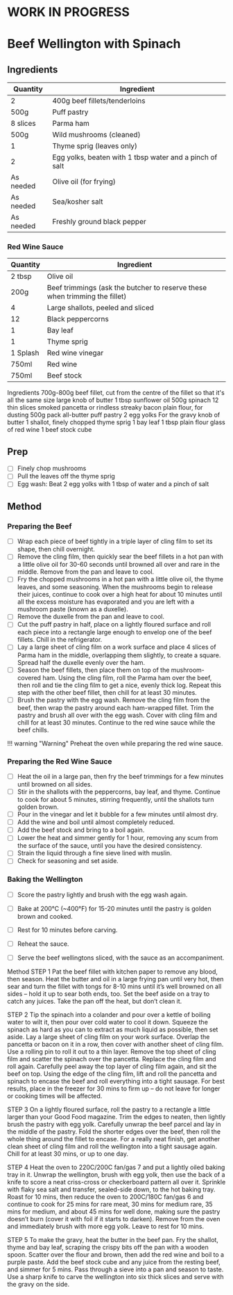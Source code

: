 # WORK IN PROGRESS

# Beef Wellington with Spinach

## Ingredients

| Quantity | Ingredient |
| --- | --- |
| 2 | 400g beef fillets/tenderloins |
| 500g | Puff pastry |
| 8 slices | Parma ham |
| 500g | Wild mushrooms (cleaned) |
| 1 | Thyme sprig (leaves only) |
| 2 | Egg yolks, beaten with 1 tbsp water and a pinch of salt |
| As needed | Olive oil (for frying) |
| As needed | Sea/kosher salt |
| As needed | Freshly ground black pepper |

### Red Wine Sauce

| Quantity | Ingredient |
| --- | --- |
| 2 tbsp | Olive oil |
| 200g  | Beef trimmings (ask the butcher to reserve these when trimming the fillet) |
| 4 | Large shallots, peeled and sliced |
| 12 | Black peppercorns |
| 1 | Bay leaf |
| 1 | Thyme sprig |
| 1 Splash | Red wine vinegar |
| 750ml | Red wine |
| 750ml | Beef stock |



Ingredients
700g-800g beef fillet, cut from the centre of the fillet so that it's all the same size
large knob of butter
1 tbsp sunflower oil
500g spinach
12 thin slices smoked pancetta or rindless streaky bacon
plain flour, for dusting
500g pack all-butter puff pastry
2 egg yolks
For the gravy
knob of butter
1 shallot, finely chopped
thyme sprig
1 bay leaf
1 tbsp plain flour
glass of red wine
1 beef stock cube








## Prep
- [ ] Finely chop mushrooms
- [ ] Pull the leaves off the thyme sprig
- [ ] Egg wash: Beat 2 egg yolks with 1 tbsp of water and a pinch of salt

## Method
### Preparing the Beef
- [ ] Wrap each piece of beef tightly in a triple layer of cling film to set its shape, then chill overnight.
- [ ] Remove the cling film, then quickly sear the beef fillets in a hot pan with a little olive oil for 30-60 seconds until browned all over and rare in the middle. Remove from the pan and leave to cool.
- [ ] Fry the chopped mushrooms in a hot pan with a little olive oil, the thyme leaves, and some seasoning. When the mushrooms begin to release their juices, continue to cook over a high heat for about 10 minutes until all the excess moisture has evaporated and you are left with a mushroom paste (known as a duxelle).
- [ ] Remove the duxelle from the pan and leave to cool.
- [ ] Cut the puff pastry in half, place on a lightly floured surface and roll each piece into a rectangle large enough to envelop one of the beef fillets. Chill in the refrigerator.
- [ ] Lay a large sheet of cling film on a work surface and place 4 slices of Parma ham in the middle, overlapping them slightly, to create a square. Spread half the duxelle evenly over the ham.
- [ ] Season the beef fillets, then place them on top of the mushroom-covered ham. Using the cling film, roll the Parma ham over the beef, then roll and tie the cling film to get a nice, evenly thick log. Repeat this step with the other beef fillet, then chill for at least 30 minutes.
- [ ] Brush the pastry with the egg wash. Remove the cling film from the beef, then wrap the pastry around each ham-wrapped fillet. Trim the pastry and brush all over with the egg wash. Cover with cling film and chill for at least 30 minutes. Continue to the red wine sauce while the beef chills.

!!! warning "Warning"
    Preheat the oven while preparing the red wine sauce.

### Preparing the Red Wine Sauce
- [ ] Heat the oil in a large pan, then fry the beef trimmings for a few minutes until browned on all sides. 
- [ ] Stir in the shallots with the peppercorns, bay leaf, and thyme. Continue to cook for about 5 minutes, stirring frequently, until the shallots turn golden brown.
- [ ] Pour in the vinegar and let it bubble for a few minutes until almost dry. 
- [ ] Add the wine and boil until almost completely reduced. 
- [ ] Add the beef stock and bring to a boil again.
- [ ] Lower the heat and simmer gently for 1 hour, removing any scum from the surface of the sauce, until you have the desired consistency. 
- [ ] Strain the liquid through a fine sieve lined with muslin. 
- [ ] Check for seasoning and set aside.

### Baking the Wellington
- [ ] Score the pastry lightly and brush with the egg wash again.
- [ ] Bake at 200&deg;C (~400&deg;F) for 15-20 minutes until the pastry is golden brown and cooked. 
- [ ] Rest for 10 minutes before carving.
- [ ] Reheat the sauce. 
- [ ] Serve the beef wellingtons sliced, with the sauce as an accompaniment.





Method
STEP 1
Pat the beef fillet with kitchen paper to remove any blood, then season. Heat the butter and oil in a large frying pan until very hot, then sear and turn the fillet with tongs for 8-10 mins until it’s well browned on all sides – hold it up to sear both ends, too. Set the beef aside on a tray to catch any juices. Take the pan off the heat, but don’t clean it.

STEP 2
Tip the spinach into a colander and pour over a kettle of boiling water to wilt it, then pour over cold water to cool it down. Squeeze the spinach as hard as you can to extract as much liquid as possible, then set aside. Lay a large sheet of cling film on your work surface. Overlap the pancetta or bacon on it in a row, then cover with another sheet of cling film. Use a rolling pin to roll it out to a thin layer. Remove the top sheet of cling film and scatter the spinach over the pancetta. Replace the cling film and roll again. Carefully peel away the top layer of cling film again, and sit the beef on top. Using the edge of the cling film, lift and roll the pancetta and spinach to encase the beef and roll everything into a tight sausage. For best results, place in the freezer for 30 mins to firm up – do not leave for longer or cooking times will be affected.

STEP 3
On a lightly floured surface, roll the pastry to a rectangle a little larger than your Good Food magazine. Trim the edges to neaten, then lightly brush the pastry with egg yolk. Carefully unwrap the beef parcel and lay in the middle of the pastry. Fold the shorter edges over the beef, then roll the whole thing around the fillet to encase. For a really neat finish, get another clean sheet of cling film and roll the wellington into a tight sausage again. Chill for at least 30 mins, or up to one day.

STEP 4
Heat the oven to 220C/200C fan/gas 7 and put a lightly oiled baking tray in it. Unwrap the wellington, brush with egg yolk, then use the back of a knife to score a neat criss-cross or checkerboard pattern all over it. Sprinkle with flaky sea salt and transfer, sealed-side down, to the hot baking tray. Roast for 10 mins, then reduce the oven to 200C/180C fan/gas 6 and continue to cook for 25 mins for rare meat, 30 mins for medium rare, 35 mins for medium, and about 45 mins for well done, making sure the pastry doesn’t burn (cover it with foil if it starts to darken). Remove from the oven and immediately brush with more egg yolk. Leave to rest for 10 mins.

STEP 5
To make the gravy, heat the butter in the beef pan. Fry the shallot, thyme and bay leaf, scraping the crispy bits off the pan with a wooden spoon. Scatter over the flour and brown, then add the red wine and boil to a purple paste. Add the beef stock cube and any juice from the resting beef, and simmer for 5 mins. Pass through a sieve into a pan and season to taste. Use a sharp knife to carve the wellington into six thick slices and serve with the gravy on the side.